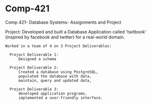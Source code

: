 # Comp-421
Comp 421- Database Systems- Assignments and Project

Project:
Developed and built a Database Application called 'twitbook' (inspired by facebook and twitter) for a real-world domain.

    Worked in a team of 4 on 3 Project Deliverables:

      Project Deliverable 1:
          Designed a schema

      Project Deliverable 2:
          Created a database using PostgreSQL, 
          populated the database with data, 
          maintain, query and updated data, 

      Project Deliverable 3:
          developed application programs,
          implemented a user-friendly interface.
